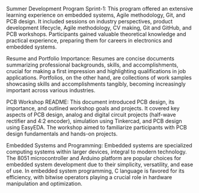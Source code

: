 Summer Development Program Sprint-1: This program offered an extensive learning experience on embedded systems, Agile methodology, Git, and PCB design. It included sessions on industry perspectives, product development lifecycle, Agile methodology, CV making, Git and GitHub, and PCB workshops. Participants gained valuable theoretical knowledge and practical experience, preparing them for careers in electronics and embedded systems.

Resume and Portfolio Importance: Resumes are concise documents summarizing professional backgrounds, skills, and accomplishments, crucial for making a first impression and highlighting qualifications in job applications. Portfolios, on the other hand, are collections of work samples showcasing skills and accomplishments tangibly, becoming increasingly important across various industries.

PCB Workshop README: This document introduced PCB design, its importance, and outlined workshop goals and projects. It covered key aspects of PCB design, analog and digital circuit projects (half-wave rectifier and 4:2 encoder), simulation using Tinkercad, and PCB design using EasyEDA. The workshop aimed to familiarize participants with PCB design fundamentals and hands-on projects.

Embedded Systems and Programming: Embedded systems are specialized computing systems within larger devices, integral to modern technology. The 8051 microcontroller and Arduino platform are popular choices for embedded system development due to their simplicity, versatility, and ease of use. In embedded system programming, C language is favored for its efficiency, with bitwise operators playing a crucial role in hardware manipulation and optimization.
